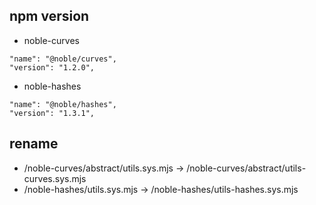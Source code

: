 ## npm version
- noble-curves
```
"name": "@noble/curves",
"version": "1.2.0",
```
- noble-hashes
```
"name": "@noble/hashes",
"version": "1.3.1",
```

## rename
- /noble-curves/abstract/utils.sys.mjs → /noble-curves/abstract/utils-curves.sys.mjs
- /noble-hashes/utils.sys.mjs → /noble-hashes/utils-hashes.sys.mjs